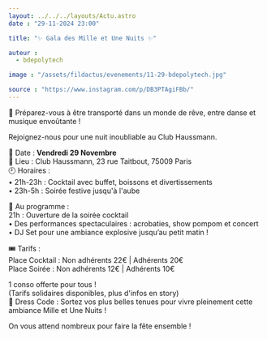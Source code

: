 ```yaml
---
layout: ../../../layouts/Actu.astro
date : "29-11-2024 23:00"

title: "✨ Gala des Mille et Une Nuits ✨"

auteur :
  - bdepolytech

image : "/assets/fildactus/evenements/11-29-bdepolytech.jpg"

source : "https://www.instagram.com/p/DB3PTAgiFBb/"
---
```


🌌 Préparez-vous à être transporté dans un monde de rêve, entre danse et musique envoûtante !

Rejoignez-nous pour une nuit inoubliable au Club Haussmann.

📅 Date : __Vendredi 29 Novembre__  
📍 Lieu : Club Haussmann, 23 rue Taitbout, 75009 Paris  
🕘 Horaires :  
• 21h-23h : Cocktail avec buffet, boissons et divertissements  
• 23h-5h : Soirée festive jusqu'à l'aube

🎉 Au programme :  
21h : Ouverture de la soirée cocktail  
• Des performances spectaculaires : acrobaties, show pompom et concert  
• DJ Set pour une ambiance explosive jusqu’au petit matin !

🎟️ Tarifs :  
Place Cocktail : Non adhérents 22€ | Adhérents 20€  
Place Soirée : Non adhérents 12€ | Adhérents 10€

1 conso offerte pour tous !  
(Tarifs solidaires disponibles, plus d'infos en story)  
🎩 Dress Code : Sortez vos plus belles tenues pour vivre pleinement cette ambiance Mille et Une Nuits !

On vous attend nombreux pour faire la fête ensemble !
